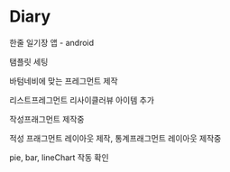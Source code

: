 # Diary
한줄 일기장 앱 - android

탬플릿 세팅

바텀네비에 맞는 프레그먼트 제작 

리스트프레그먼트 리사이클러뷰 아이템 추가

작성프래그먼트 제작중

적성 프래그먼트 레이아웃 제작, 통계프래그먼트 레이아웃 제작중

pie, bar, lineChart 작동 확인